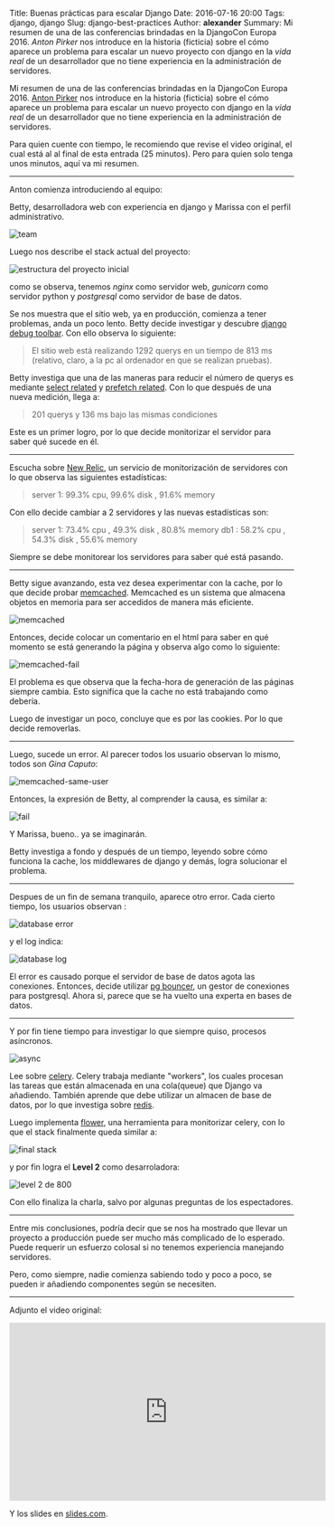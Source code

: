 Title: Buenas prácticas para escalar Django
Date: 2016-07-16 20:00
Tags: django, django
Slug: django-best-practices
Author: __alexander__
Summary: Mi resumen de una de las conferencias brindadas en la DjangoCon Europa 2016. *Anton Pirker* nos introduce en la historia (ficticia) sobre el cómo aparece un problema para escalar un nuevo proyecto con django en la *vida real* de un desarrollador que no tiene experiencia en la administración de servidores.


Mi resumen de una de las conferencias brindadas en la DjangoCon Europa 2016. [Anton Pirker][anton-pirker] nos introduce en la historia (ficticia) sobre el cómo aparece un problema para escalar un nuevo proyecto con django en la *vida real* de un desarrollador que no tiene experiencia en la administración de servidores.

Para quien cuente con tiempo, le recomiendo que revise el video original, el cual está al al final de esta entrada (25 minutos). Pero para quien solo tenga unos minutos, aquí va mi resumen.

- - -

Anton comienza introduciendo al equipo:

Betty, desarrolladora web con experiencia en django y Marissa con el perfil administrativo.

![team][team-img]

Luego nos describe el stack actual del proyecto:

![estructura del proyecto inicial][stack-img]

como se observa, tenemos *nginx* como servidor web, *gunicorn* como servidor python y *postgresql* como servidor de base de datos.

Se nos muestra que el sitio web, ya en producción, comienza a tener problemas, anda un poco lento. Betty decide investigar y descubre [django debug toolbar][django-debug-toolbar]. Con ello observa lo siguiente:
 
> El sitio web está realizando 1292 querys en un tiempo de 813 ms (relativo, claro, a la pc al ordenador en que se realizan pruebas).

Betty investiga que una de las maneras para reducir el número de querys es mediante [select related][select_related] y [prefetch related][prefetch_related]. Con lo que después de una nueva medición, llega a:
 
> 201 querys y 136 ms bajo las mismas condiciones

Este es un primer logro, por lo que decide monitorizar el servidor para saber qué sucede en él.

- - -

Escucha sobre [New Relic][new-relic], un servicio de monitorización de servidores con lo que observa las siguientes estadísticas:

> server 1: 99.3% cpu, 99.6% disk , 91.6% memory

Con ello decide cambiar a 2 servidores y las nuevas estadísticas son:

> server 1: 73.4% cpu , 49.3% disk , 80.8% memory
> db1     : 58.2% cpu , 54.3% disk , 55.6% memory

Siempre se debe monitorear los servidores para saber qué está pasando.

- - -

Betty sigue avanzando, esta vez desea experimentar con la cache, por lo que decide probar [memcached][memcached]. Memcached es un sistema que almacena objetos en memoria para ser accedidos de manera más eficiente.

![memcached][memcached-img]

Entonces, decide colocar un comentario en el html para saber en qué momento se está generando la página y observa algo como lo siguiente:

![memcached-fail][memcached-fail-img]

El problema es que observa que la fecha-hora de generación de las páginas siempre cambia. Esto significa que la cache no está trabajando como debería.

Luego de investigar un poco, concluye que es por las cookies. Por lo que decide removerlas.

- - -

Luego, sucede un error. Al parecer todos los usuario observan lo mismo, todos son *Gina Caputo*:

![memcached-same-user][memcached-same-user-img]

Entonces, la expresión de Betty, al comprender la causa, es similar a:

![fail][fail-img]

Y Marissa, bueno.. ya se imaginarán.

Betty investiga a fondo y después de un tiempo, leyendo sobre cómo funciona la cache, los middlewares de django y demás, logra solucionar el problema.

- - -

Despues de un fin de semana tranquilo, aparece otro error. Cada cierto tiempo, los usuarios observan :

![database error][database-error]

y el log indica:

![database log][database-log]

El error es causado porque el servidor de base de datos agota las conexiones. Entonces, decide utilizar [pg bouncer][pg-bouncer], un gestor de conexiones para postgresql. Ahora si, parece que se ha vuelto una experta en bases de datos.

- - -
Y por fin tiene tiempo para investigar lo que siempre quiso, procesos asíncronos.

![async][async]

Lee sobre [celery][celery]. Celery trabaja mediante "workers", los cuales procesan las tareas que están almacenada en una cola(queue) que Django va añadiendo.
También aprende que debe utilizar un almacen de base de datos, por lo que investiga sobre [redis][redis].

Luego implementa [flower][flower], una herramienta para monitorizar celery, con lo que el stack finalmente queda similar a:

![final stack][final-stack]

y por fin logra el **Level 2** como desarroladora:

![level 2 de 800][level2]

Con ello finaliza la charla, salvo por algunas preguntas de los espectadores.

- - -

Entre mis conclusiones, podría decir que se nos ha mostrado que llevar un proyecto a producción puede ser mucho más complicado de lo esperado. Puede requerir un esfuerzo colosal si no tenemos experiencia manejando servidores.

Pero, como siempre, nadie comienza sabiendo todo y poco a poco, se pueden ir añadiendo componentes según se necesiten.

- - -

Adjunto el video original:

<div class='responsive-embed-youtube'> 
    <iframe class='video' width="560" height="315" src="https://www.youtube.com/embed/Ul-pHtOfA9U" frameborder="0" allowfullscreen></iframe>
</div>

Y los slides en [slides.com][slides].

[team-img]: /pictures/best-practices-for-scaling-django/1-team.png 'the team'
[stack-img]: /pictures/best-practices-for-scaling-django/2-stack.png 'estructura inicial del proyecto'
[memcached-img]: /pictures/best-practices-for-scaling-django/3-memcached.png 'memcached'
[memcached-fail-img]: /pictures/best-practices-for-scaling-django/3-memcached-fail.png 'memcached html'
[memcached-same-user-img]: /pictures/best-practices-for-scaling-django/4-same-user.png 'same user'
[fail-img]: /pictures/best-practices-for-scaling-django/5-fail.png 'fail'
[database-error]: /pictures/best-practices-for-scaling-django/6-database-error.png 'database error'
[database-log]: /pictures/best-practices-for-scaling-django/7-log.png 'database log'
[async]: /pictures/best-practices-for-scaling-django/8-async.png 'async'
[final-stack]: /pictures/best-practices-for-scaling-django/9-final.png 'final stack'
[level2]: /pictures/best-practices-for-scaling-django/10-level-2.png 'level 2'

[anton-pirker]: http://www.anton-pirker.at/
[django-debug-toolbar]: https://github.com/django-debug-toolbar/django-debug-toolbar
[select_related]: https://docs.djangoproject.com/es/1.9/ref/models/querysets/#select-related
[prefetch_related]: https://docs.djangoproject.com/es/1.9/ref/models/querysets/#prefetch-related
[new-relic]: https://newrelic.com/
[memcached]: https://memcached.org/
[pg-bouncer]: https://pgbouncer.github.io/
[celery]: http://www.celeryproject.org/
[redis]: http://redis.io/
[flower]: http://flower.readthedocs.io/en/latest/
[slides]: http://slides.com/antonpirker/best-practicesforscaling-django
